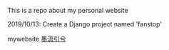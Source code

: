 This is a repo about my personal website

2019/10/13: Create a Django project named 'fanstop'

mywebsite [墨流引兮](http://zhaoliyingfans.top)

